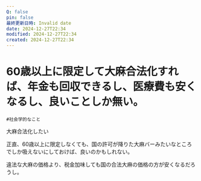 ```yaml
---
Q: false
pin: false
最終更新日時: Invalid date
date: 2024-12-27T22:34
modified: 2024-12-27T22:34
created: 2024-12-27T22:34
---
```

# 60歳以上に限定して大麻合法化すれば、年金も回収できるし、医療費も安くなるし、良いことしか無い。

`#社会学的なこと`

大麻合法化したい

正直、60歳以上に限定しなくても、国の許可が降りた大麻バーみたいなところでしか吸えないにしておけば、良いのかもしれない。

違法な大麻の価格より、税金加味しても国の合法大麻の価格の方が安くなるだろうし。